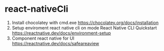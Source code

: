 # react-nativeCli
1. Install chocolatey with cmd.exe
  https://chocolatey.org/docs/installation
2. Setup enviroment react native cli on mode React Native CLI Quickstart
  https://reactnative.dev/docs/environment-setup
3. Component react native for UI
https://reactnative.dev/docs/safeareaview
